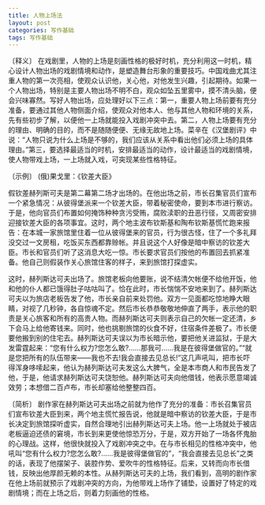 ```yaml
---
title: 人物上场法
layout: post
categories: 写作基础
tags: 写作基础
---
```


〔释义〕 在戏剧里，人物的上场是刻画性格的极好时机，充分利用这一时机，精心设计人物出场的戏剧情境和动作，是塑造舞台形象的重要技巧。中国戏曲尤其注重人物的第一次亮相，使观众认识他，关心他，对他发生兴趣，引起期待。如果一个人物出场，特别是主要人物出场不明不白，观众如坠五里雾中，摸不清头脑，便会兴味寡然。写好人物出场，应处理好以下三点：第一，重要人物上场前要有充分准备，要通过其他人物侧面介绍，使观众对他本人、他与其他人物和环境的关系，先有些初步了解，以便他一上场就能投入戏剧冲突中去。第二，人物上场要有充分的理由、明确的目的，而不是随随便便、无缘无故地上场。菜辛在《汉堡剧评》中说：“人物只说为什么上场是不够的，我们应该从关系中看出他们必须上场的具体理由。”第三，要选择最适当的时机，安排最适当的动作，设计最适当的戏剧情境，使人物带戏上场，一上场就入戏，可突现某些性格特征。

〔示例〕 (俄)果戈里：《钦差大臣》

假钦差赫列斯可夫是第二幕第二场才出场的。在他出场之前，市长召集官员们宣布一个紧急情况：从彼得堡派来一个钦差大臣，带着秘密使命，要到本市进行察访。于是，他向官员们布置如何掩饰种种贪污受贿，腐败渎职的丑恶行径，又周密安排迎接钦差大臣的各项事宜。这时，两个地主波布钦斯基和陶布钦斯基慌忙跑来报告：在本城一家旅馆里住着一位从彼得堡来的官员，行为很古怪，住了一个多礼拜没交过一文房租，吃饭买东西都靠赊帐。并且说这个人好像是暗中察访的钦差大臣。市长和官员们听了这消息大吃一惊。市长要求官员们按他的布置回去抓紧准备。他自己则假装作关心旅馆住客的样子，来到旅馆打探虚实。

这时，赫列斯达可夫出场了。旅馆老板向他要账，说不结清欠帐便不给他开饭，他和他的仆人都已饿得肚子咕咕叫了。恰在此时，市长惴惴不安地来到了。赫列斯达可夫以为旅店老板告发了他，市长亲自前来处罚他。双方一见面都吃惊地睁大眼睛，对视了几秒钟，各自惊魂不定。然后市长恭恭敬敬地伸直了两手，表示他的职责是关心旅客和所有的高贵人物。而赫列斯达可夫则表示自己的欠帐一定还清，乡下会马上给他寄钱来。同时，他也挑剔旅馆的伙食不好，住宿条件差极了。市长便要他搬到别的住宅去。赫列斯达可夫误以为市长暗示他，要把他关进监狱，于是大发雷霆起来：“您有什么权力?您怎么敢?……那我可……我是在彼得堡做官的。”“就是您把所有的队伍带来——我也不去!我会直接去见总长!”这几声吼叫，把市长吓得浑身哆嗦起来，他认为赫列斯达可夫发这么大脾气，全是本市商人和市民告发了他，于是，他请求赫列斯达可夫饶恕他。赫列斯达可夫向他借钱，他表示愿意竭诚效劳；本想借二百卢布，市长却塞给他整整四百。

〔简析〕 剧作家在赫列斯达可夫出场之前就为他作了充分的准备：市长召集官员们宣布钦差大臣到来，两个地主慌忙报告说，他就是暗中察访的钦差大臣，于是市长决定到旅馆探听虚实，自然合理地引出赫列斯达可夫上场。他一上场就处于被店老板逼迫还债的窘境，市长到来更使他惊恐万分，于是，双方开始了一场各怀鬼胎的心理战。这样，他很快就投入了戏剧冲突之中。在与市长相见的性格冲突中，他吼叫“您有什么权力?您怎么敢?……我是彼得堡做官的”，“我会直接去见总长”之类的话，表现了他摆架子、装腔作势、爱吹牛的性格特征。后来，又转而向市长借钱，反映出他厚颜无赖的本性。从赫列斯达可夫的上场，我们看到，高明的剧作家在他上场前就预示了戏剧冲突的方向，为他带戏上场作了铺垫，设置好了特定的戏剧情境；而在上场之后，则着力刻画他的性格。 
